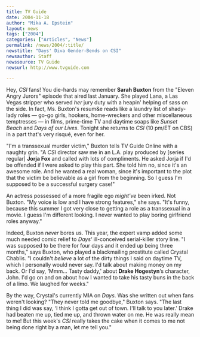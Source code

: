 ```yaml
---
title: TV Guide
date: 2004-11-18
author: "Mika A. Epstein"
layout: news
tags: ["2004"]
categories: ["Articles", "News"]
permalink: /news/2004/:title/
newstitle: "Days' Diva Gender-Bends on CSI"
newsauthor: Staff
newssource: TV Guide
newsurl: http://www.tvguide.com

---
```


Hey, *CSI* fans! You die-hards may remember **Sarah Buxton** from the "Eleven Angry Jurors" episode that aired last January. She played Lana, a Las Vegas stripper who served *her* jury duty with a heapin' helping of sass on the side. In fact, Ms. Buxton's resum&e reads like a laundry list of shady-lady roles &#8212; go-go girls, hookers, home-wreckers and other miscellaneous temptresses &#8212; in films, prime-time TV and daytime soaps like *Sunset Beach* and *Days of our Lives*. Tonight she returns to *CSI* (10 pm/ET on CBS) in a part that's very risqu&eacute;, even for her.

"I'm a transsexual murder victim," Buxton tells TV Guide Online with a naughty grin. "A *CSI* director saw me in an L.A. play produced by [series regular] **Jorja Fox** and called with lots of compliments. He asked Jorja if I'd be offended if I were asked to play this part. She told him no, since it's an awesome role. And he wanted a real woman, since it's important to the plot that the victim be believable as a girl from the beginning. So I guess I'm supposed to be a successful surgery case!"

An actress possessed of a more fragile ego *might've* been irked. Not Buxton. "My voice is low and I have strong features," she says. "It's funny, because this summer I got very close to getting a role as a transsexual in a movie. I guess I'm different looking. I never wanted to play boring girlfriend roles anyway."

Indeed, Buxton *never* bores us. This year, the expert vamp added some much needed comic relief to *Days*&#8216; ill-conceived serial-killer story line. "I was supposed to be there for four days and it ended up being three months," says Buxton, who played a blackmailing prostitute called Crystal Chablis. "I couldn't *believe* a lot of the dirty things I said on daytime TV, which I personally would never say. I'd talk about making money on my back. Or I'd say, &#8216;Mmm... Tasty daddy,' about **Drake Hogestyn**&#8216;s character, John. I'd go on and on about how I wanted to take his tasty buns in the back of a limo. We laughed for weeks."

By the way, Crystal's currently MIA on *Days*. Was she written out when fans weren't looking? "They never told me goodbye," Buxton says. "The last thing I did was say, &#8216;I think I gotta get out of town. I'll talk to you later.' Drake had beaten me up, tied me up, and thrown water on me. He was really mean to me! But this week's *CSI* really takes the cake when it comes to me not being done right by a man, let me tell you."

